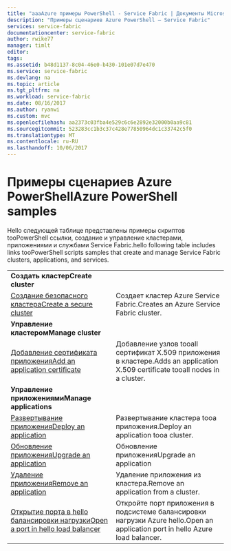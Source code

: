 ```yaml
---
title: "aaaAzure примеры PowerShell - Service Fabric | Документы Microsoft"
description: "Примеры сценариев Azure PowerShell — Service Fabric"
services: service-fabric
documentationcenter: service-fabric
author: rwike77
manager: timlt
editor: 
tags: 
ms.assetid: b48d1137-8c04-46e0-b430-101e07d7e470
ms.service: service-fabric
ms.devlang: na
ms.topic: article
ms.tgt_pltfrm: na
ms.workload: service-fabric
ms.date: 08/16/2017
ms.author: ryanwi
ms.custom: mvc
ms.openlocfilehash: aa2373c03fba4e529c6c6e2892e32000b0aa9c81
ms.sourcegitcommit: 523283cc1b3c37c428e77850964dc1c33742c5f0
ms.translationtype: MT
ms.contentlocale: ru-RU
ms.lasthandoff: 10/06/2017
---
```

# <a name="azure-powershell-samples"></a><span data-ttu-id="56f75-103">Примеры сценариев Azure PowerShell</span><span class="sxs-lookup"><span data-stu-id="56f75-103">Azure PowerShell samples</span></span>

<span data-ttu-id="56f75-104">Hello следующей таблице представлены примеры скриптов tooPowerShell ссылки, создание и управление кластерами, приложениями и службами Service Fabric.</span><span class="sxs-lookup"><span data-stu-id="56f75-104">hello following table includes links tooPowerShell scripts samples that create and manage Service Fabric clusters, applications, and services.</span></span>

| | |
|-|-|
| <span data-ttu-id="56f75-105">**Создать кластер**</span><span class="sxs-lookup"><span data-stu-id="56f75-105">**Create cluster**</span></span> ||
| [<span data-ttu-id="56f75-106">Создание безопасного кластера</span><span class="sxs-lookup"><span data-stu-id="56f75-106">Create a secure cluster</span></span>](./scripts/service-fabric-powershell-create-secure-cluster-cert.md)| <span data-ttu-id="56f75-107">Создает кластер Azure Service Fabric.</span><span class="sxs-lookup"><span data-stu-id="56f75-107">Creates an Azure Service Fabric cluster.</span></span> |
| <span data-ttu-id="56f75-108">**Управление кластером**</span><span class="sxs-lookup"><span data-stu-id="56f75-108">**Manage cluster**</span></span> ||
| [<span data-ttu-id="56f75-109">Добавление сертификата приложения</span><span class="sxs-lookup"><span data-stu-id="56f75-109">Add an application certificate</span></span>](./scripts/service-fabric-powershell-add-application-certificate.md)| <span data-ttu-id="56f75-110">Добавление узлов tooall сертификат X.509 приложения в кластере.</span><span class="sxs-lookup"><span data-stu-id="56f75-110">Adds an application X.509 certificate tooall nodes in a cluster.</span></span> |
| <span data-ttu-id="56f75-111">**Управление приложениями**</span><span class="sxs-lookup"><span data-stu-id="56f75-111">**Manage applications**</span></span> ||
| [<span data-ttu-id="56f75-112">Развертывание приложения</span><span class="sxs-lookup"><span data-stu-id="56f75-112">Deploy an application</span></span>](./scripts/service-fabric-powershell-deploy-application.md)| <span data-ttu-id="56f75-113">Развертывание кластера tooa приложения.</span><span class="sxs-lookup"><span data-stu-id="56f75-113">Deploy an application tooa cluster.</span></span>|
| [<span data-ttu-id="56f75-114">Обновление приложения</span><span class="sxs-lookup"><span data-stu-id="56f75-114">Upgrade an application</span></span>](./scripts/service-fabric-powershell-upgrade-application.md)| <span data-ttu-id="56f75-115">Обновление приложения</span><span class="sxs-lookup"><span data-stu-id="56f75-115">Upgrade an application</span></span> |
| [<span data-ttu-id="56f75-116">Удаление приложения</span><span class="sxs-lookup"><span data-stu-id="56f75-116">Remove an application</span></span>](./scripts/service-fabric-powershell-remove-application.md)| <span data-ttu-id="56f75-117">Удаление приложения из кластера.</span><span class="sxs-lookup"><span data-stu-id="56f75-117">Remove an application from a cluster.</span></span>|
| [<span data-ttu-id="56f75-118">Открытие порта в hello балансировки нагрузки</span><span class="sxs-lookup"><span data-stu-id="56f75-118">Open a port in hello load balancer</span></span>](./scripts/service-fabric-powershell-open-port-in-load-balancer.md) | <span data-ttu-id="56f75-119">Откройте порт приложения в подсистеме балансировки нагрузки Azure hello.</span><span class="sxs-lookup"><span data-stu-id="56f75-119">Open an application port in hello Azure load balancer.</span></span> |
